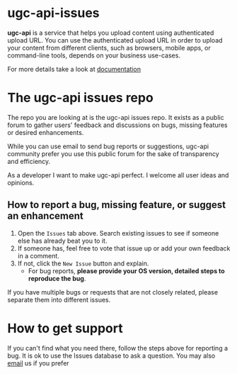 # ugc-api-issues

**ugc-api** is a service that helps you upload content using authenticated upload URL.
You can use the authenticated upload URL in order to upload your content from different clients, such as browsers, mobile apps, or command-line tools, depends on your business use-cases.

For more details take a look at [documentation](documentation.md)

# The ugc-api issues repo

The repo you are looking at is the ugc-api issues repo. It exists as a public forum to gather users' feedback and discussions on bugs, missing features or desired enhancements.

While you can use email to send bug reports or suggestions, ugc-api community prefer you use this public forum for the sake of transparency and efficiency.

As a developer I want to make ugc-api perfect. I welcome all user ideas and opinions.

## How to report a bug, missing feature, or suggest an enhancement

1. Open the `Issues` tab above. Search existing issues to see if someone else has already beat you to it.
2. If someone has, feel free to vote that issue up or add your own feedback in a comment.
3. If not, click the `New Issue` button and explain.
    -  For bug reports, **please provide your OS version, detailed steps to reproduce the bug**.

If you have multiple bugs or requests that are not closely related, please separate them into different issues.

# How to get support

If you can't find what you need there, follow the steps above for reporting a bug. It is ok to use the Issues database to ask a question. 
You may also [email](mailto:oleh.linnyk@megogo.net) us if you prefer
